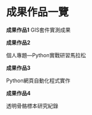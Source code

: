 # 成果作品一覽

**成果作品1** GIS套件實測成果

**成果作品2**

個人專題―Python實戰研習馬拉松

**成果作品3**

Python網頁自動化程式實作

**成果作品4**

透明骨骼標本研究紀錄

